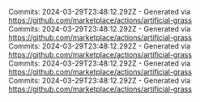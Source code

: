 Commits: 2024-03-29T23:48:12.292Z - Generated via https://github.com/marketplace/actions/artificial-grass
<br>
Commits: 2024-03-29T23:48:12.292Z - Generated via https://github.com/marketplace/actions/artificial-grass
<br>
Commits: 2024-03-29T23:48:12.292Z - Generated via https://github.com/marketplace/actions/artificial-grass
<br>
Commits: 2024-03-29T23:48:12.292Z - Generated via https://github.com/marketplace/actions/artificial-grass
<br>
Commits: 2024-03-29T23:48:12.292Z - Generated via https://github.com/marketplace/actions/artificial-grass
<br>
